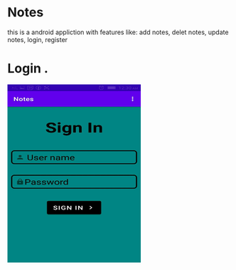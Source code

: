 # Notes
this is a android appliction with features like: add notes, delet notes, update notes, login, register

# Login .
<img src="imges/login.jpg" width="300" height="400" >
